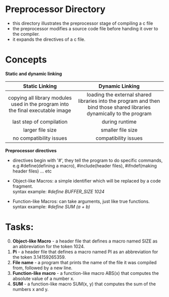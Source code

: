 # Preprocessor Directory

- this directory illustrates the preprocessor stage of compiling a c file
- the preprocessor modifies a source code file before handing it over to the compiler.
- it expands the directives of a c file.

# Concepts

**Static and dynamic linking**

| Static Linking               | Dynamic Linking |
|:----------------------------:|:--------------------------:|
|copying all library modules used in the program into the final executable image|loading the external shared libraries into the program and then bind those shared libraries dynamically to the program|
|last step of compilation| during runtime|
|larger file size| smaller file size|
|no compatibility issues| compatibility issues|
 
**Preprocessor directives**

- directives begin with '#', they tell the program to do specific commands, e.g #define(defining a macro), #include(header files), #ifndef(making header files) ... etc
- Object-like Macros: a simple identifier which will be replaced by a code fragment.<br>
syntax example: *#define BUFFER_SIZE 1024*

- Function-like Macros: can take arguments, just like true functions.<br>
syntax example: *#define SUM (a + b)*

# Tasks:

0. **Object-like Macro** - a header file that defines a macro named SIZE as an abbreviation for the token 1024.
1. **Pi** -  a header file that defines a macro named PI as an abbreviation for the token 3.14159265359.
2. **File name** - a program that prints the name of the file it was compiled from, followed by a new line.
3. **Function-like macro** - a function-like macro ABS(x) that computes the absolute value of a number x.
4. **SUM** - a function-like macro SUM(x, y) that computes the sum of the numbers x and y.








